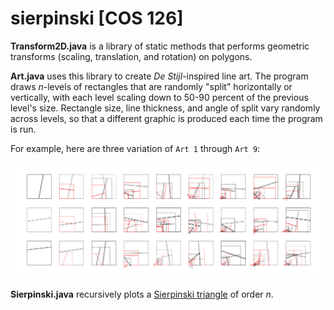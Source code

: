 # sierpinski [COS 126]

**Transform2D.java** is a library of static methods that performs geometric transforms (scaling, translation, and rotation) on polygons.

**Art.java** uses this library to create *De Stijl*-inspired line art. The program draws *n*-levels of rectangles that are randomly "split" horizontally or vertically, with each level scaling down to 50-90 percent of the previous level's size. Rectangle size, line thickness, and angle of split vary randomly across levels, so that a different graphic is produced each time the program is run.

For example, here are three variation of `Art 1` through `Art 9`:

![alt text](https://github.com/vickiwyang/sierpinski/blob/main/squares_h.png)

**Sierpinski.java** recursively plots a [Sierpinski triangle](https://en.wikipedia.org/wiki/Sierpi%C5%84ski_triangle) of order *n*.
